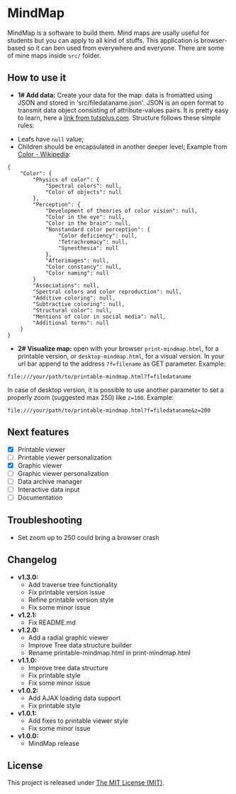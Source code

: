 # MindMap
MindMap is a software to build them. Mind maps are usally useful for students but you can apply to all kind of stuffs. This application is browser-based so it can ben used from everywhere and everyone. There are some of mine maps inside `src/` folder.

## How to use it
* **1# Add data:** Create your data for the map: data is fromatted using JSON and stored in 'src/filedataname.json'. JSON is an open format to transmit data object consisting of attribute-values pairs. It is pretty easy to learn, here a [link from tutsplus.com](http://code.tutsplus.com/tutorials/understanding-json--active-8817). Structure follows these simple rules:
- Leafs have `null` value;
- Children should be encapsulated in another deeper level;
Example from [Color - Wikipedia](https://en.wikipedia.org/wiki/Color):
```
{
	"Color": {
		"Physics of color": {
			"Spectral colors": null,
			"Color of objects": null
		},
		"Perception": {
			"Development of theories of color vision": null,
			"Color in the eye": null,
			"Color in the brain": null,
			"Nonstandard color perception": {
				"Color deficiency": null,
				"Tetrachromacy": null,
				"Synesthesia": null
			},
			"Afterimages": null,
			"Color constancy": null,
			"Color naming": null
		}
		"Associations": null,
		"Spectral colors and color reproduction": null,
		"Additive coloring": null,
		"Subtractive coloring": null,
		"Structural color": null,
		"Mentions of color in social media": null,
		"Additional terms": null
	}
}
```
* **2# Visualize map:** open with your browser `print-mindmap.html`, for a printable version, or `desktop-mindmap.html`, for a visual version. In your url bar append to the address `?f=filename` as GET parameter.
Example:
```
file:///your/path/to/printable-mindmap.html?f=filedataname
```
In case of desktop version, it is possible to use another parameter to set a properly zoom (suggested max 250) like `z=100`.
Example:
```
file:///your/path/to/printable-mindmap.html?f=filedataname&z=200
```

## Next features
- [x] Printable viewer
- [ ] Printable viewer personalization
- [x] Graphic viewer
- [ ] Graphic viewer personalization
- [ ] Data archive manager
- [ ] Interactive data input
- [ ] Documentation

## Troubleshooting
* Set zoom up to 250 could bring a browser crash

## Changelog
* **v1.3.0:**
	- Add traverse tree functionality
	- Fix printable version issue
	- Refine printable version style
	- Fix some minor issue
* **v1.2.1:**
	- Fix README.md
* **v1.2.0:**
	- Add a radial graphic viewer
	- Improve Tree data structure builder
	- Rename printable-mindmap.html in print-mindmap.html
* **v1.1.0:**
	- Improve tree data structure
	- Fix printable style
	- Fix some minor issue
* **v1.0.2:**
	- Add AJAX loading data support
	- Fix printable style
* **v1.0.1:**
	- Add fixes to printable viewer style
	- Fix some minor issue
* **v1.0.0:**
	- MindMap release

## License
This project is released under [The MIT License (MIT)](https://github.com/matteocellucci/mindmaps/blob/master/license).
